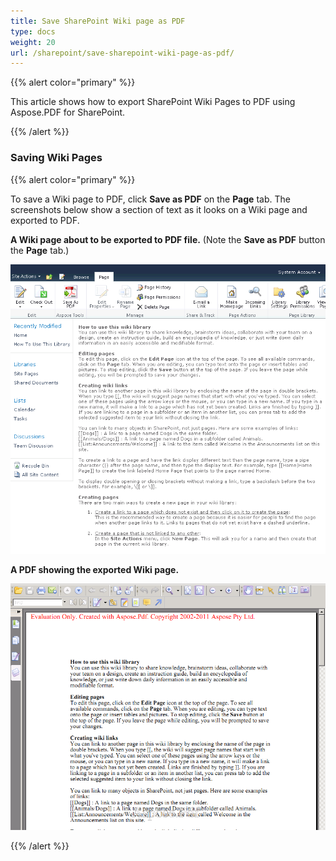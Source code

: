 ```yaml
---
title: Save SharePoint Wiki page as PDF
type: docs
weight: 20
url: /sharepoint/save-sharepoint-wiki-page-as-pdf/
---
```


{{% alert color="primary" %}} 

This article shows how to export SharePoint Wiki Pages to PDF using Aspose.PDF for SharePoint.

{{% /alert %}} 
### **Saving Wiki Pages**

{{% alert color="primary" %}}

To save a Wiki page to PDF, click **Save as PDF** on the **Page** tab. The screenshots below show a section of text as it looks on a Wiki page and exported to PDF.

**A Wiki page about to be exported to PDF file.** (Note the **Save as PDF** button the **Page** tab.) 

![todo:image_alt_text](save-sharepoint-wiki-page-as-pdf_1.png)




**A PDF showing the exported Wiki page.** 

![todo:image_alt_text](save-sharepoint-wiki-page-as-pdf_2.png)

{{% /alert %}} 

